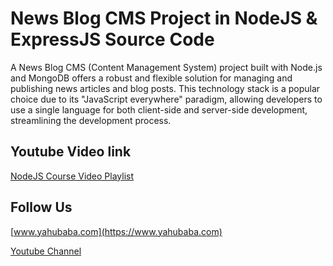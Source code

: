 # News Blog CMS Project in NodeJS & ExpressJS Source Code

A News Blog CMS (Content Management System) project built with Node.js and MongoDB offers a robust and flexible solution for managing and publishing news articles and blog posts. This technology stack is a popular choice due to its "JavaScript everywhere" paradigm, allowing developers to use a single language for both client-side and server-side development, streamlining the development process.


## Youtube Video link

[NodeJS Course Video Playlist](https://www.youtube.com/playlist?list=PL0b6OzIxLPbx0ZTmVQgsB4T5KWXXxrZ6C)

## Follow Us

[www.yahubaba.com](https://www.yahubaba.com)

[Youtube Channel](https://www.youtube.com/yahoobaba)
